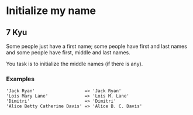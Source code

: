 # Initialize my name
## 7 Kyu

Some people just have a first name; some people have first and last names and some people have first, middle and last names.

You task is to initialize the middle names (if there is any).

### Examples
```
'Jack Ryan'                   => 'Jack Ryan'
'Lois Mary Lane'              => 'Lois M. Lane'
'Dimitri'                     => 'Dimitri'
'Alice Betty Catherine Davis' => 'Alice B. C. Davis'
```
